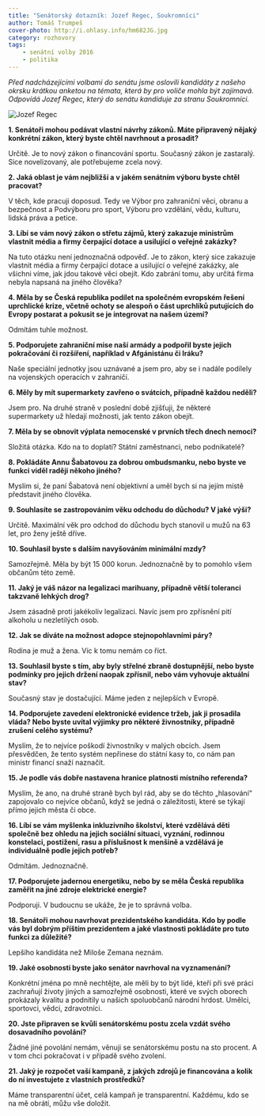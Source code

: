 ```yaml
---
title: "Senátorský dotazník: Jozef Regec, Soukromníci"
author: Tomáš Trumpeš
cover-photo: http://i.ohlasy.info/hm682JG.jpg
category: rozhovory
tags:
    - senátní volby 2016
    - politika
---
```


*Před nadcházejícími volbami do senátu jsme oslovili kandidáty z našeho okrsku krátkou anketou na témata, která by pro voliče mohla být zajímavá. Odpovídá Jozef Regec, který do senátu kandiduje za stranu Soukromníci.*

<img src="http://i.ohlasy.info/hm682JG.jpg" alt="Jozef Regec" class="img-responsive img-popup">

**1. Senátoři mohou podávat vlastní návrhy zákonů. Máte připravený nějaký konkrétní zákon, který byste chtěl navrhnout a prosadit?**

Určitě. Je to nový zákon o financování sportu. Současný zákon je zastaralý. Sice novelizovaný, ale potřebujeme zcela nový.

**2. Jaká oblast je vám nejbližší a v jakém senátním výboru byste chtěl pracovat?**

V těch, kde pracuji doposud. Tedy ve Výbor pro zahraniční věci, obranu a bezpečnost a Podvýboru pro sport, Výboru pro vzdělání, vědu, kulturu, lidská práva a petice.

**3. Líbí se vám nový zákon o střetu zájmů, který zakazuje ministrům vlastnit média a firmy čerpající dotace a usilující o veřejné zakázky?**

Na tuto otázku není jednoznačná odpověď. Je to zákon, který sice zakazuje vlastnit média a firmy čerpající dotace a usilující o veřejné zakázky, ale všichni víme, jak jdou takové věci obejít. Kdo zabrání tomu, aby určitá firma nebyla napsaná na jiného člověka?

**4. Měla by se Česká republika podílet na společném evropském řešení uprchlické krize, včetně ochoty se alespoň o část uprchlíků putujících do Evropy postarat a pokusit se je integrovat na našem území?**

Odmítám tuhle možnost.

**5. Podporujete zahraniční mise naší armády a podpořil byste jejich pokračování či rozšíření, například v Afgánistánu či Iráku?**

Naše speciální jednotky jsou uznávané a jsem pro, aby se i nadále podílely na vojenských operacích v zahraničí.

**6. Měly by mít supermarkety zavřeno o svátcích, případně každou neděli?**

Jsem pro. Na druhé straně v poslední době zjišťuji, že některé supermarkety už hledají možnosti, jak tento zákon obejít.

**7. Měla by se obnovit výplata nemocenské v prvních třech dnech nemoci?**

Složitá otázka. Kdo na to doplatí? Státní zaměstnanci, nebo podnikatelé?

**8. Pokládáte Annu Šabatovou za dobrou ombudsmanku, nebo byste ve funkci viděl raději někoho jiného?**

Myslím si, že paní Šabatová není objektivní a uměl bych si na jejím místě představit jiného člověka.

**9. Souhlasíte se zastropováním věku odchodu do důchodu? V jaké výši?**

Určitě. Maximální věk pro odchod do důchodu bych stanovil u mužů na 63 let, pro ženy ještě dříve.

**10. Souhlasil byste s dalším navyšováním minimální mzdy?**

Samozřejmě. Měla by být 15 000 korun. Jednoznačně by to pomohlo všem občanům této země.

**11. Jaký je váš názor na legalizaci marihuany, případně větší toleranci takzvaně lehkých drog?**

Jsem zásadně proti jakékoliv legalizaci. Navíc jsem pro zpřísnění pití alkoholu u nezletilých osob.

**12. Jak se díváte na možnost adopce stejnopohlavními páry?**

Rodina je muž a žena. Víc k tomu nemám co říct.

**13. Souhlasil byste s tím, aby byly střelné zbraně dostupnější, nebo byste podmínky pro jejich držení naopak zpřísnil, nebo vám vyhovuje aktuální stav?**

Současný stav je dostačující. Máme jeden z nejlepších v Evropě.

**14. Podporujete zavedení elektronické evidence tržeb, jak ji prosadila vláda? Nebo byste uvítal výjimky pro některé živnostníky, případně zrušení celého systému?**

Myslím, že to nejvíce poškodí živnostníky v malých obcích. Jsem přesvědčen, že tento systém nepřinese do státní kasy to, co nám pan ministr financí snaží naznačit.

**15. Je podle vás dobře nastavena hranice platnosti místního referenda?**

Myslím, že ano, na druhé straně bych byl rád, aby se do těchto „hlasování“ zapojovalo co nejvíce občanů, když se jedná o záležitosti, které se týkají přímo jejich města či obce.

**16. Líbí se vám myšlenka inkluzivního školství, které vzdělává děti společně bez ohledu na jejich sociální situaci, vyznání, rodinnou konstelaci, postižení, rasu a příslušnost k menšině a vzdělává je individuálně podle jejich potřeb?**

Odmítám. Jednoznačně.

**17. Podporujete jadernou energetiku, nebo by se měla Česká republika zaměřit na jiné zdroje elektrické energie?**

Podporuji. V budoucnu se ukáže, že je to správná volba.

**18. Senátoři mohou navrhovat prezidentského kandidáta. Kdo by podle vás byl dobrým příštím prezidentem a jaké vlastnosti pokládáte pro tuto funkci za důležité?**

Lepšího kandidáta než Miloše Zemana neznám.

**19. Jaké osobnosti byste jako senátor navrhoval na vyznamenání?**

Konkrétní jména po mně nechtějte, ale měli by to být lidé, kteří při své práci zachraňují životy jiných a samozřejmě osobnosti, které ve svých oborech prokázaly kvalitu a podnítily u našich spoluobčanů národní hrdost. Umělci, sportovci, vědci, zdravotníci.

**20. Jste připraven se kvůli senátorskému postu zcela vzdát svého dosavadního povolání?**

Žádné jiné povolání nemám, věnuji se senátorskému postu na sto procent. A v tom chci pokračovat i v případě svého zvolení.

**21. Jaký je rozpočet vaší kampaně, z jakých zdrojů je financována a kolik do ní investujete z vlastních prostředků?**

Máme transparentní účet, celá kampaň je transparentní. Každému, kdo se na mě obrátí, můžu vše doložit.
